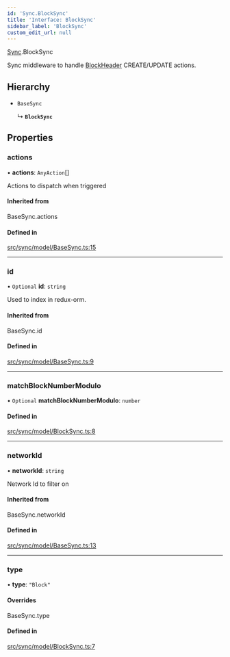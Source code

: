 ```yaml
---
id: 'Sync.BlockSync'
title: 'Interface: BlockSync'
sidebar_label: 'BlockSync'
custom_edit_url: null
---
```


[Sync](../namespaces/Sync.md).BlockSync

Sync middleware to handle [BlockHeader](Block.BlockHeader.md) CREATE/UPDATE actions.

## Hierarchy

-   `BaseSync`

    ↳ **`BlockSync`**

## Properties

### actions

• **actions**: `AnyAction`[]

Actions to dispatch when triggered

#### Inherited from

BaseSync.actions

#### Defined in

[src/sync/model/BaseSync.ts:15](https://github.com/leovigna/web3-redux/blob/2db3cc0/src/sync/model/BaseSync.ts#L15)

---

### id

• `Optional` **id**: `string`

Used to index in redux-orm.

#### Inherited from

BaseSync.id

#### Defined in

[src/sync/model/BaseSync.ts:9](https://github.com/leovigna/web3-redux/blob/2db3cc0/src/sync/model/BaseSync.ts#L9)

---

### matchBlockNumberModulo

• `Optional` **matchBlockNumberModulo**: `number`

#### Defined in

[src/sync/model/BlockSync.ts:8](https://github.com/leovigna/web3-redux/blob/2db3cc0/src/sync/model/BlockSync.ts#L8)

---

### networkId

• **networkId**: `string`

Network Id to filter on

#### Inherited from

BaseSync.networkId

#### Defined in

[src/sync/model/BaseSync.ts:13](https://github.com/leovigna/web3-redux/blob/2db3cc0/src/sync/model/BaseSync.ts#L13)

---

### type

• **type**: `"Block"`

#### Overrides

BaseSync.type

#### Defined in

[src/sync/model/BlockSync.ts:7](https://github.com/leovigna/web3-redux/blob/2db3cc0/src/sync/model/BlockSync.ts#L7)

